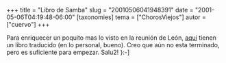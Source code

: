 +++
title = "Libro de Samba"
slug = "20010506041948391"
date = "2001-05-06T04:19:48-06:00"
[taxonomies]
tema = ["ChorosViejos"]
autor = ["cuervo"]
+++

Para enriquecer un poquito mas lo visto en la reunión de León,
[aquí](http://www.samtek.es/sobl/traducciones/samba-es/) tienen un libro
traducido (en lo personal, bueno). Creo que aún no esta terminado, pero
es suficiente para empezar.
Salu2! }:-\]
